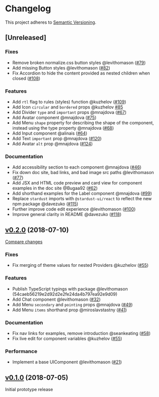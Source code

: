 <!--[ INSTRUCTIONS ]-----------------------------------------------------------

  Add your PR as line under [Unreleased].  The following headings are allowed:

  ### BREAKING CHANGES
  ### Fixes
  ### Features
  ### Performance
  ### Documentation

  Add a line under the appropriate header using this format:
  - <A helpful short description> @<github username> (<PR number>)

------------------------------------------------------------------------------->
# Changelog
This project adheres to [Semantic Versioning](https://semver.org/spec/v2.0.0.html).

## [Unreleased]

### Fixes
- Remove broken normalize.css button styles @levithomason ([#79](https://github.com/stardust-ui/react/pulls/79))
- Add missing Button styles @levithomason ([#82](https://github.com/stardust-ui/react/pulls/82))
- Fix Accordion to hide the content provided as nested children when closed ([#108](https://github.com/stardust-ui/react/pull/108))

### Features
- Add `rtl` flag to rules (styles) function @kuzhelov ([#109](https://github.com/stardust-ui/react/pull/109))
- Add Icon `circular` and `bordered` props @kuzhelov [#85](https://github.com/stardust-ui/react/pull/85)
- Add Divider `type` and `important` props @mnajdova ([#67](https://github.com/stardust-ui/react/pulls/67))
- Add Avatar component @mnajdova ([#75](https://github.com/stardust-ui/react/pull/75))
- Add Menu `shape` property for describing the shape of the component, instead using the type property @mnajdova ([#68](https://github.com/stardust-ui/react/pull/68))
- Add Input component @alinais ([#64](https://github.com/stardust-ui/react/pull/64))
- Add Text `important` prop @mnajdova ([#120](https://github.com/stardust-ui/react/pull/120))
- Add Avatar `alt` prop @mnajdova ([#124](https://github.com/stardust-ui/react/pull/124))

### Documentation
- Add accessibility section to each component @mnajdova ([#46](https://github.com/stardust-ui/react/pulls/46))
- Fix down doc site, bad links, and bad image src paths @levithomason ([#77](https://github.com/stardust-ui/react/pulls/77))
- Add JSX and HTML code preview and card view for component examples in the doc site @Bugaa92 ([#62](https://github.com/stardust-ui/react/pull/62))
- Add shorthand examples for the Label component @mnajdova ([#99](https://github.com/stardust-ui/react/pull/99))
- Replace `stardust` imports with `@stardust-ui/react` to reflect the new npm package @davezuko ([#115](https://github.com/stardust-ui/react/pull/115]))
- Further improve code edit experience @levithomason ([#100](https://github.com/stardust-ui/react/pulls/100))
- Improve general clarity in README @davezuko ([#118](https://github.com/stardust-ui/react/pull/118]))

<!--------------------------------[ v0.2.0 ]------------------------------- -->
## [v0.2.0](https://github.com/stardust-ui/react/tree/v0.2.0) (2018-07-10)
[Compare changes](https://github.com/stardust-ui/react/compare/v0.1.0...v0.2.0)

### Fixes
- Fix merging of theme values for nested Providers @kuzhelov ([#55](https://github.com/stardust-ui/react/pulls/55))

### Features
- Publish TypeScript typings with package @levithomason (54caeb56219e2d92d2e2fe24da4b797ea92e9d09)
- Add Chat component @levithomason ([#32](https://github.com/stardust-ui/react/pulls/32))
- Add Menu `secondary` and `pointing` props @mnajdova ([#49](https://github.com/stardust-ui/react/pulls/49))
- Add Menu `items` shorthand prop @miroslavstastny ([#41](https://github.com/stardust-ui/react/pulls/41))

### Documentation
- Fix nav links for examples, remove introduction @seankeating ([#58](https://github.com/stardust-ui/react/pulls/58))
- Fix live edit for component variables @kuzhelov ([#55](https://github.com/stardust-ui/react/pulls/55))

### Performance
- Implement a base UIComponent @levithomason ([#21](https://github.com/stardust-ui/react/pulls/21))

<!--------------------------------[ v0.1.0 ]------------------------------- -->
## [v0.1.0](https://github.com/stardust-ui/react/tree/v0.2.0) (2018-07-05)

Initial prototype release
